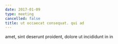 ```yaml
---
date: 2017-01-09
type: meeting
cancelled: false
title: ut occaecat consequat. qui ad
---
```

amet, sint deserunt proident, dolore ut incididunt in in
